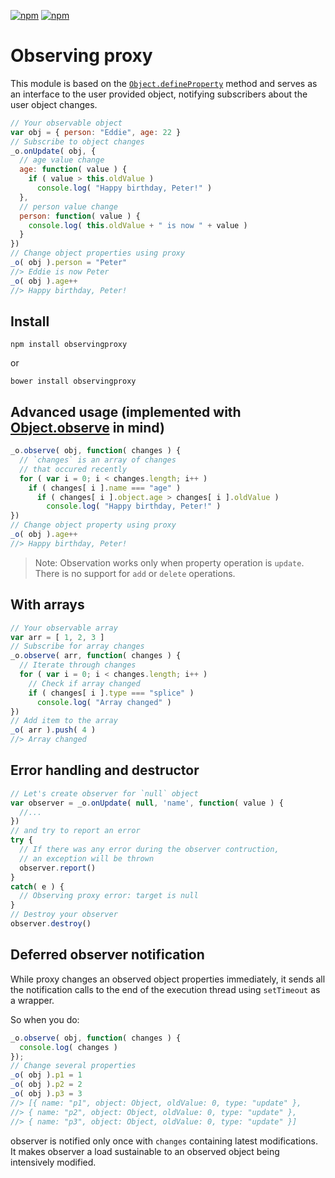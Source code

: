 [![npm](https://img.shields.io/npm/v/observingproxy.svg?maxAge=2592000)](https://www.npmjs.com/package/observingproxy)
[![npm](https://img.shields.io/npm/dm/observingproxy.svg?maxAge=2592000)](https://www.npmjs.com/package/observingproxy)

# Observing proxy

This module is based on the [`Object.defineProperty`](https://developer.mozilla.org/en-US/docs/Web/JavaScript/Reference/Global_Objects/Object/defineProperty) method and serves as an interface to the user provided object, notifying subscribers about the user object changes.

```javascript
// Your observable object
var obj = { person: "Eddie", age: 22 }
// Subscribe to object changes
_o.onUpdate( obj, {
  // age value change
  age: function( value ) {
    if ( value > this.oldValue )
      console.log( "Happy birthday, Peter!" )
  },
  // person value change
  person: function( value ) {
    console.log( this.oldValue + " is now " + value )
  }
})
// Change object properties using proxy
_o( obj ).person = "Peter"
//> Eddie is now Peter
_o( obj ).age++
//> Happy birthday, Peter!
```

## Install
```
npm install observingproxy
```
or
```
bower install observingproxy
```

## Advanced usage (implemented with [Object.observe](https://developer.mozilla.org/en-US/docs/Web/JavaScript/Reference/Global_Objects/Object/observe) in mind)

```javascript
_o.observe( obj, function( changes ) {
  // `changes` is an array of changes
  // that occured recently
  for ( var i = 0; i < changes.length; i++ )
    if ( changes[ i ].name === "age" )
      if ( changes[ i ].object.age > changes[ i ].oldValue )
        console.log( "Happy birthday, Peter!" )
})
// Change object property using proxy
_o( obj ).age++
//> Happy birthday, Peter!
```

> Note: Observation works only when property operation is `update`. There is no support for `add` or `delete` operations.

## With arrays

```javascript
// Your observable array
var arr = [ 1, 2, 3 ]
// Subscribe for array changes
_o.observe( arr, function( changes ) {
  // Iterate through changes
  for ( var i = 0; i < changes.length; i++ )
    // Check if array changed
    if ( changes[ i ].type === "splice" )
      console.log( "Array changed" )
})
// Add item to the array
_o( arr ).push( 4 )
//> Array changed
```

## Error handling and destructor
```javascript
// Let's create observer for `null` object
var observer = _o.onUpdate( null, 'name', function( value ) {
  //...
})
// and try to report an error
try {
  // If there was any error during the observer contruction,
  // an exception will be thrown
  observer.report()
}
catch( e ) {
  // Observing proxy error: target is null
}
// Destroy your observer
observer.destroy()
```

## Deferred observer notification
While proxy changes an observed object properties immediately, it sends all the notification calls to the end of the execution thread using `setTimeout` as a wrapper.

So when you do:

```javascript
_o.observe( obj, function( changes ) {
  console.log( changes )
});
// Change several properties
_o( obj ).p1 = 1
_o( obj ).p2 = 2
_o( obj ).p3 = 3
//> [{ name: "p1", object: Object, oldValue: 0, type: "update" },
//> { name: "p2", object: Object, oldValue: 0, type: "update" },
//> { name: "p3", object: Object, oldValue: 0, type: "update" }]
```

observer is notified only once with `changes` containing latest modifications. It makes observer a load sustainable to an observed object being intensively modified.
